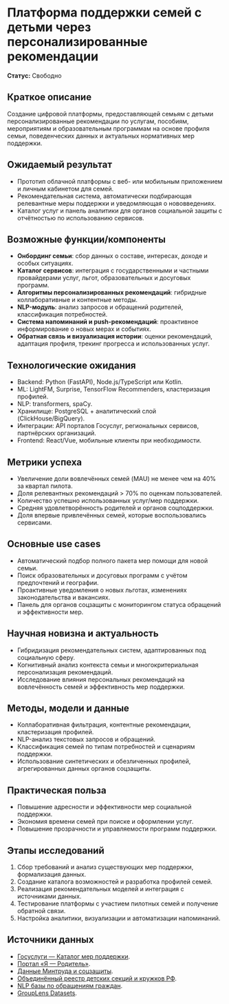 # Платформа поддержки семей с детьми через персонализированные рекомендации

**Статус:** Свободно

## Краткое описание

Создание цифровой платформы, предоставляющей семьям с детьми персонализированные рекомендации по услугам, пособиям, мероприятиям и образовательным программам на основе профиля семьи, поведенческих данных и актуальных нормативных мер поддержки.

## Ожидаемый результат

- Прототип облачной платформы с веб- или мобильным приложением и личным кабинетом для семей.
- Рекомендательная система, автоматически подбирающая релевантные меры поддержки и уведомляющая о нововведениях.
- Каталог услуг и панель аналитики для органов социальной защиты с отчётностью по использованию сервисов.

## Возможные функции/компоненты

- **Онбординг семьи**: сбор данных о составе, интересах, доходе и особых ситуациях.
- **Каталог сервисов**: интеграция с государственными и частными провайдерами услуг, льгот, образовательных и досуговых программ.
- **Алгоритмы персонализированных рекомендаций**: гибридные коллаборативные и контентные методы.
- **NLP-модуль**: анализ запросов и обращений родителей, классификация потребностей.
- **Система напоминаний и push-рекомендаций**: проактивное информирование о новых мерах и событиях.
- **Обратная связь и визуализация истории**: оценки рекомендаций, адаптация профиля, трекинг прогресса и использованных услуг.

## Технологические ожидания

- Backend: Python (FastAPI), Node.js/TypeScript или Kotlin.
- ML: LightFM, Surprise, TensorFlow Recommenders, кластеризация профилей.
- NLP: transformers, spaCy.
- Хранилище: PostgreSQL + аналитический слой (ClickHouse/BigQuery).
- Интеграции: API порталов Госуслуг, региональных сервисов, партнёрских организаций.
- Frontend: React/Vue, мобильные клиенты при необходимости.

## Метрики успеха

- Увеличение доли вовлечённых семей (MAU) не менее чем на 40% за квартал пилота.
- Доля релевантных рекомендаций > 70% по оценкам пользователей.
- Количество успешно использованных услуг/мер поддержки.
- Средняя удовлетворённость родителей и органов соцподдержки.
- Доля впервые привлечённых семей, которые воспользовались сервисами.

## Основные use cases

- Автоматический подбор полного пакета мер помощи для новой семьи.
- Поиск образовательных и досуговых программ с учётом предпочтений и географии.
- Проактивные уведомления о новых льготах, изменениях законодательства и вакансиях.
- Панель для органов соцзащиты с мониторингом статуса обращений и эффективности мер.

## Научная новизна и актуальность

- Гибридизация рекомендательных систем, адаптированных под социальную сферу.
- Когнитивный анализ контекста семьи и многокритериальная персонализация рекомендаций.
- Исследование влияния персональных рекомендаций на вовлечённость семей и эффективность мер поддержки.

## Методы, модели и данные

- Коллаборативная фильтрация, контентные рекомендации, кластеризация профилей.
- NLP-анализ текстовых запросов и обращений.
- Классификация семей по типам потребностей и сценариям поддержки.
- Использование синтетических и обезличенных профилей, агрегированных данных органов соцзащиты.

## Практическая польза

- Повышение адресности и эффективности мер социальной поддержки.
- Экономия времени семей при поиске и оформлении услуг.
- Повышение прозрачности и управляемости программ поддержки.

## Этапы исследований

1. Сбор требований и анализ существующих мер поддержки, формализация данных.
2. Создание каталога возможностей и разработка профилей семей.
3. Реализация рекомендательных моделей и интеграция с источниками данных.
4. Тестирование платформы с участием пилотных семей и получение обратной связи.
5. Настройка аналитики, визуализации и автоматизации напоминаний.

## Источники данных

- [Госуслуги — Каталог мер поддержки](https://www.gosuslugi.ru/category/semyam-s-detmi).
- [Портал «Я — Родитель»](https://ya-roditel.ru/services/support/).
- [Данные Минтруда и соцзащиты](https://mintrud.gov.ru/socialnaja-podderzhka).
- [Объединённый реестр детских секций и кружков РФ](https://navigator.deti/).
- [NLP базы по обращениям граждан](https://data.gov.ru/opendata/7709354556-feedback).
- [GroupLens Datasets](https://grouplens.org/datasets/movielens/).

